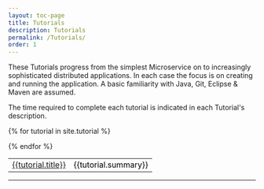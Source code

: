 ```yaml
---
layout: toc-page
title: Tutorials 
description: Tutorials 
permalink: /Tutorials/
order: 1 
---
```


These Tutorials progress from the simplest Microservice on to increasingly sophisticated distributed applications. In each case the focus is on creating and running the application. A basic familiarity with Java, Git, Eclipse & Maven are assumed. 

The time required to complete each tutorial is indicated in each Tutorial's description.

<style>
table, td, th {
    text-align: left;
}

table {
    width: 100%;
}
        
th {
    padding: 15px;
    color: Black;
}
td {
    padding 10px;
    color: Black;
}
</style>

<div>
<table>

{% for tutorial in site.tutorial %}<tr><td><a href="{{tutorial.url}}">{{tutorial.title}}</a></td><td>{{tutorial.summary}}</td></tr>
{% endfor %}

</table>
</div>


---
